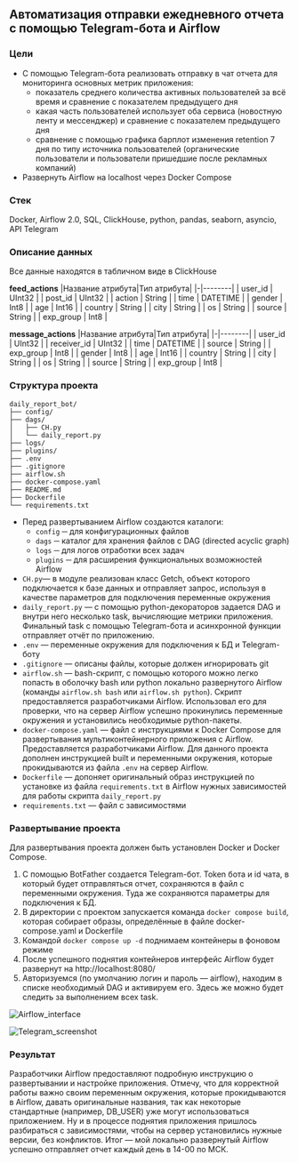 ## Автоматизация отправки ежедневного отчета с помощью Telegram-бота и Airflow

### Цели
- С помощью Telegram-бота реализовать отправку в чат отчета для мониторинга основных метрик приложения:
  - показатель среднего количества активных пользователей за всё время и сравнение с показателем предыдущего дня
  - какая часть пользователей использует оба сервиса (новостную ленту и мессенджер) и сравнение с показателем предыдущего дня
  - сравнение с помощью графика барплот изменения retention 7 дня по типу источника пользователей (органические пользователи и пользователи пришедшие после рекламных компаний)
- Развернуть Airflow на localhost через Docker Compose

### Cтек
Docker, Airflow 2.0, SQL, ClickHouse, python, pandas, seaborn, asyncio, API Telegram

### Описание данных
Все данные находятся в табличном виде в ClickHouse

**feed_actions**
|Название атрибута|Тип атрибута|
|-|--------|
| user_id | UInt32 |
| post_id | UInt32 |
| action | String |
| time | DATETIME |
| gender | Int8 |
| age | Int16 |
| country | String |
| city | String |
| os | String |
| source | String |
| exp_group | Int8 |

**message_actions**
|Название атрибута|Тип атрибута|
|-|--------|
| user_id | UInt32 |
| receiver_id | UInt32 |
| time | DATETIME |
| source | String |
| exp_group | Int8 |
| gender | Int8 |
| age | Int16 |
| country | String |
| city | String |
| os | String |
| source | String |
| exp_group | Int8 |

### Структура проекта
```
daily_report_bot/
├── config/
├── dags/
│   ├── CH.py
│   └── daily_report.py
├── logs/
├── plugins/
├── .env
├── .gitignore
├── airflow.sh
├── docker-compose.yaml
├── README.md
├── Dockerfile
└── requirements.txt
```
- Перед развертыванием Airflow создаются каталоги:
  -  `config` ─ для конфигурационных файлов
  -  `dags` ─ каталог для хранения файлов с DAG (directed acyclic graph)
  -  `logs` ─ для логов отработки всех задач
  -  `plugins` ─ для расширения функциональных возможностей Airflow
- `CH.py`— в модуле реализован класс Getch, объект которого подключается к базе данных и отправляет запрос, используя в качестве параметров для подключения переменные окружения
- `daily_report.py` — с помощью python-декораторов задается DAG и внутри него несколько task, вычисляющие метрики приложения. Финальный task с помощью Telegram-бота и асинхронной функции отправляет отчёт по приложению.
- `.env` — переменные окружения для подключения к БД и Telegram-боту
- `.gitignore` — описаны файлы, которые должен игнорировать git
- `airflow.sh` — bash-скрипт, с помощью которого можно легко попасть в оболочку bash или python локально развернутого Airflow (команды `airflow.sh bash` или `airflow.sh python`). Скрипт предоставляется разработчиками Airflow. Использовал его для проверки, что на сервер Airflow успешно прокинулись переменные окружения и установились необходимые python-пакеты.
- `docker-compose.yaml` — файл с инструкциями к Docker Compose для развертывания мультиконтейнерного приложения с Airflow. Предоставляется разработчиками Airflow. Для данного проекта дополнен инструкцией built и переменными окружения, которые прокидываются из файла `.env` на сервер Airflow.
- `Dockerfile` — допоняет оригинальный образ инструкцией по установке из файла `requirements.txt` в Airflow нужных зависимостей для работы скрипта `daily_report.py`
- `requirements.txt` — файл с зависимостями

### Развертывание проекта
Для развертывания проекта должен быть установлен Docker и Docker Compose.
1. С помощью BotFather создается Telegram-бот. Token бота и id чата, в который будет отправляться отчет, сохраняются в файл с переменными окружения. Туда же сохраняются параметры для подключения к БД.
2. В директории с проектом запускается команда `docker compose build`, которая собирает образы, определённые в файле docker-compose.yaml и Dockerfile
3. Командой `docker compose up -d` поднимаем контейнеры в фоновом режиме
4. После успешного поднятия контейнеров интерфейс Airflow будет развернут на http://localhost:8080/
5. Авторизуемся (по умолчанию логин и пароль — airflow), находим в списке необходимый DAG и активируем его. Здесь же можно будет следить за выполнением всех task.

![Airflow_interface](https://s329vlx.storage.yandex.net/rdisk/b9332c5722ce6c5d008502aa8a6a8a1721b3c8ea316ebe3f8f8cfc4c8581ce46/67e8793f/bdfbaxGJJwkhYzrYQCLcaxqqjAueNnZGM8802MW-1Hg9-6we_uWFst5JHmKk9vtqpKiOnNlGtb_5bBOHhDm_zQ==?uid=482408657&filename=Airflow_interface.png&disposition=inline&hash=&limit=0&content_type=image%2Fpng&owner_uid=482408657&fsize=193451&hid=df85ab2f86a23441dc508e75a724daf5&media_type=image&tknv=v2&etag=40c4c1504531a797b8d8f9b954ba8a91&ts=6318304118dc0&s=c037ee003b690be7a5248f1fa8033d27d47259f43434427d0f9eaa9e9911250c&pb=U2FsdGVkX1_J0KZNaH_Ep7hKotpV-3BtBBRNcPzkmvCZYroVrVdSrhpXjGeQywMGfKQgR_9gAmuDbe9ageipxrvzBg_N2BVjAOCOId2lh0A)

![Telegram_screenshot](https://s43klg.storage.yandex.net/rdisk/7dd5d1963d186bd72786ae4454c7eb92461aa1a576da43f65d270f2f9460f99c/67eb1d24/bdfbaxGJJwkhYzrYQCLca-5IKwqR9yTVYn81aYbXLMMz5lKXouCv7yi1Wd8Yh3HUE-17vmZpnSeNHv6zhV_HRg==?uid=482408657&filename=Telegram_screenshot.png&disposition=inline&hash=&limit=0&content_type=image%2Fpng&owner_uid=482408657&fsize=212593&hid=e8500de2b6aee2d910d2e496223b8b15&media_type=image&tknv=v2&etag=a4040b41ef6d83768d45c3d476dc3ed5&ts=631ab4d669100&s=4b1e50420eb281bce53ca5c0c45012ceda20afc74ca24b7d5e4819827625e1e6&pb=U2FsdGVkX18YumG514YKyVLeCug4g9Z77JudzV1fyrShLjWSVz7gNc1knAWNfs8YUnM1ko-2ZDQFz3DNZFdGqWLkFOx9-6muDucaVlKKBL0)

### Результат
Разработчики Airflow предоставляют подробную инструкцию о развертывании и настройке приложения. Отмечу, что для корректной работы важно своим переменным окружения, которые прокидываются в Airflow, давать оригинальные названия, так как некоторые стандартные (например, DB_USER) уже могут использоваться приложением. Ну и в процессе поднятия приложения пришлось разбираться с зависимостями, чтобы на сервер установились нужные версии, без конфликтов. Итог — мой локально развернутый Airflow успешно отправляет отчет каждый день в 14-00 по МСК.
